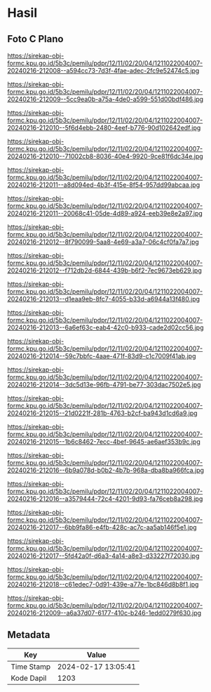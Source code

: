 # Hasil

## Foto C Plano

https://sirekap-obj-formc.kpu.go.id/5b3c/pemilu/pdpr/12/11/02/20/04/1211022004007-20240216-212008--a594cc73-7d3f-4fae-adec-2fc9e52474c5.jpg

https://sirekap-obj-formc.kpu.go.id/5b3c/pemilu/pdpr/12/11/02/20/04/1211022004007-20240216-212009--5cc9ea0b-a75a-4de0-a599-551d00bdf486.jpg

https://sirekap-obj-formc.kpu.go.id/5b3c/pemilu/pdpr/12/11/02/20/04/1211022004007-20240216-212010--5f6d4ebb-2480-4eef-b776-90d102642edf.jpg

https://sirekap-obj-formc.kpu.go.id/5b3c/pemilu/pdpr/12/11/02/20/04/1211022004007-20240216-212010--71002cb8-8036-40e4-9920-9ce81f6dc34e.jpg

https://sirekap-obj-formc.kpu.go.id/5b3c/pemilu/pdpr/12/11/02/20/04/1211022004007-20240216-212011--a8d094ed-4b3f-415e-8f54-957dd99abcaa.jpg

https://sirekap-obj-formc.kpu.go.id/5b3c/pemilu/pdpr/12/11/02/20/04/1211022004007-20240216-212011--20068c41-05de-4d89-a924-eeb39e8e2a97.jpg

https://sirekap-obj-formc.kpu.go.id/5b3c/pemilu/pdpr/12/11/02/20/04/1211022004007-20240216-212012--8f790099-5aa8-4e69-a3a7-06c4cf0fa7a7.jpg

https://sirekap-obj-formc.kpu.go.id/5b3c/pemilu/pdpr/12/11/02/20/04/1211022004007-20240216-212012--f712db2d-6844-439b-b6f2-7ec9673eb629.jpg

https://sirekap-obj-formc.kpu.go.id/5b3c/pemilu/pdpr/12/11/02/20/04/1211022004007-20240216-212013--d1eaa9eb-8fc7-4055-b33d-a6944a13f480.jpg

https://sirekap-obj-formc.kpu.go.id/5b3c/pemilu/pdpr/12/11/02/20/04/1211022004007-20240216-212013--6a6ef63c-eab4-42c0-b933-cade2d02cc56.jpg

https://sirekap-obj-formc.kpu.go.id/5b3c/pemilu/pdpr/12/11/02/20/04/1211022004007-20240216-212014--59c7bbfc-4aae-471f-83d9-c1c7009f41ab.jpg

https://sirekap-obj-formc.kpu.go.id/5b3c/pemilu/pdpr/12/11/02/20/04/1211022004007-20240216-212014--3dc5d13e-96fb-4791-be77-303dac7502e5.jpg

https://sirekap-obj-formc.kpu.go.id/5b3c/pemilu/pdpr/12/11/02/20/04/1211022004007-20240216-212015--21d0221f-281b-4763-b2cf-ba943d1cd6a9.jpg

https://sirekap-obj-formc.kpu.go.id/5b3c/pemilu/pdpr/12/11/02/20/04/1211022004007-20240216-212015--1b6c8462-7ecc-4bef-9645-ae6aef353b9c.jpg

https://sirekap-obj-formc.kpu.go.id/5b3c/pemilu/pdpr/12/11/02/20/04/1211022004007-20240216-212016--6b9a078d-b0b2-4b7b-968a-dba8ba966fca.jpg

https://sirekap-obj-formc.kpu.go.id/5b3c/pemilu/pdpr/12/11/02/20/04/1211022004007-20240216-212016--a3579444-72c4-4201-9d93-fa76ceb8a298.jpg

https://sirekap-obj-formc.kpu.go.id/5b3c/pemilu/pdpr/12/11/02/20/04/1211022004007-20240216-212017--6bb9fa86-e4fb-428c-ac7c-aa5ab146f5e1.jpg

https://sirekap-obj-formc.kpu.go.id/5b3c/pemilu/pdpr/12/11/02/20/04/1211022004007-20240216-212017--5fd42a0f-d6a3-4a14-a8e3-d33227f72030.jpg

https://sirekap-obj-formc.kpu.go.id/5b3c/pemilu/pdpr/12/11/02/20/04/1211022004007-20240216-212018--c61edec7-0d91-439e-a77e-1bc846d8b8f1.jpg

https://sirekap-obj-formc.kpu.go.id/5b3c/pemilu/pdpr/12/11/02/20/04/1211022004007-20240216-212009--a6a37d07-6177-410c-b246-1edd0279f630.jpg


## Metadata

| Key        | Value               |
| ---------- | ------------------- |
| Time Stamp | 2024-02-17 13:05:41 |
| Kode Dapil | 1203                |



